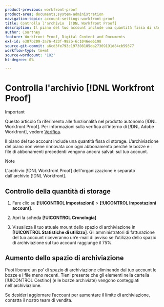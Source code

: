 ```yaml
---
product-previous: workfront-proof
product-area: documents;system-administration
navigation-topic: account-settings-workfront-proof
title: Controlla l'archivio  [!DNL Workfront Proof]
description: Il piano del tuo account include una quantità fissa di storage. L’archiviazione del piano non viene rinnovata con ogni abbonamento perché le bozze e i file di abbonamenti precedenti vengono ancora salvati sul tuo account.
author: Courtney
feature: Workfront Proof, Digital Content and Documents
exl-id: e387b209-3a76-423f-982b-6c1046ee6198
source-git-commit: a6cd3fe793c197308105da27369191d84cb59377
workflow-type: tm+mt
source-wordcount: '182'
ht-degree: 0%

---
```


# Controlla l&#39;archivio [!DNL Workfront Proof]

>[!IMPORTANT]
>
>Questo articolo fa riferimento alle funzionalità nel prodotto autonomo [!DNL Workfront Proof]. Per informazioni sulla verifica all&#39;interno di [!DNL Adobe Workfront], vedere [Verifica](../../../review-and-approve-work/proofing/proofing.md).

Il piano del tuo account include una quantità fissa di storage. L’archiviazione del piano non viene rinnovata con ogni abbonamento perché le bozze e i file di abbonamenti precedenti vengono ancora salvati sul tuo account.

>[!NOTE]
>
>L&#39;archivio [!DNL Workfront Proof] dell&#39;organizzazione è separato dall&#39;archivio [!DNL Workfront].

## Controllo della quantità di storage

1. Fare clic su **[!UICONTROL Impostazioni]** > **[!UICONTROL Impostazioni account]**.

1. Apri la scheda **[!UICONTROL Cronologia]**.
1. Visualizza il tuo attuale mount dello spazio di archiviazione in **[!UICONTROL Statistiche di utilizzo]**.
Gli amministratori di fatturazione del tuo account riceveranno un’e-mail di avviso se l’utilizzo dello spazio di archiviazione sul tuo account raggiunge il 75%.

## Aumento dello spazio di archiviazione

Puoi liberare un po’ di spazio di archiviazione eliminando dal tuo account le bozze e i file meno recenti. Tieni presente che gli elementi nella cartella [!UICONTROL Cestino] (e le bozze archiviate) vengono conteggiati nell&#39;archiviazione.

Se desideri aggiornare l’account per aumentare il limite di archiviazione, contatta il nostro team di vendita.
